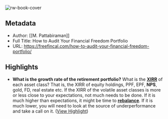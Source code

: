 ![rw-book-cover](https://freefincal.com/wp-content/uploads/2021/10/cropped-Freefincal-favicon-32x32.jpg)

## Metadata
- Author: [[M. Pattabiraman]]
- Full Title: How to Audit Your Financial Freedom Portfolio
- URL: https://freefincal.com/how-to-audit-your-financial-freedom-portfolio/

## Highlights
- **What is the growth rate of the retirement portfolio?** What is the **[XIRR](https://freefincal.com/what-is-xirr/)** of each asset class? That is, the XIRR of equity holdings, PPF, EPF, **NPS**, gold, FD, real estate etc. If the XIRR of the volatile asset classes is more or less close to your expectations, not much needs to be done. If it is much higher than expectations, it might be time to **[rebalance](https://freefincal.com/the-what-why-how-and-when-of-portfolio-rebalancing-with-calculators-to-boot/)**. If it is much lower, you will need to look at the source of underperformance and take a call on it. ([View Highlight](https://read.readwise.io/read/01h1r2n5dyr9k2ewstxmzvzs73))
